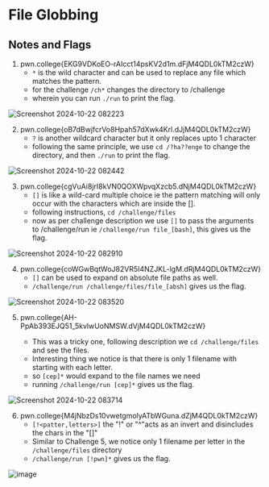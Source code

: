 # File Globbing 
## Notes and Flags

1) pwn.college{EKG9VDKoEO-rAIcct14psKV2d1m.dFjM4QDL0kTM2czW}
    - `*` is the wild character and can be used to replace any file which matches the pattern.
    - for the challenge `/ch*` changes the directory to /challenge
    - wherein you can run `./run` to print the flag.

![Screenshot 2024-10-22 082223](https://github.com/user-attachments/assets/6e85e2d9-e5b9-4287-aa9a-0933806ba1bc)


2) pwn.college{oB7dBwjfcrVo8Hpah57dXwk4Krl.dJjM4QDL0kTM2czW}
    - `?` is another wildcard character but it only replaces upto 1 character 
    - following the same principle, we use `cd /?ha??enge` to change the directory, and then `./run` to print the flag.

![Screenshot 2024-10-22 082442](https://github.com/user-attachments/assets/44beb45c-e98b-4266-b7f5-cd93bc0afbd8)


3) pwn.college{cgVuAi8jrI8kVN0QOXWpvqXzcb5.dNjM4QDL0kTM2czW}
    - `[]` is like a wild-card multiple choice ie the pattern matching will only occur with the characters which are inside the [].
    - following instructions, `cd /challenge/files` 
    - now as per challenge description we use `[]` to pass the arguments to /challenge/run ie `/challenge/run file_[bash]`, this gives us the flag. 

![Screenshot 2024-10-22 082910](https://github.com/user-attachments/assets/0ae09851-4da9-45eb-bc51-7ad1bc71866d)


4) pwn.college{coWGwBqtWoJ82VR5I4NZJKL-lgM.dRjM4QDL0kTM2czW}
    - `[]` can be used to expand on absolute file paths as well. 
    -   `/challenge/run /challenge/files/file_[absh]` gives us the flag. 

![Screenshot 2024-10-22 083520](https://github.com/user-attachments/assets/a5f9f145-43b6-4538-bd03-7f89dded6c2f)

5) pwn.college{AH-PpAb393EJQ51_5kvlwUoNMSW.dVjM4QDL0kTM2czW}

    - This was a tricky one, following description we `cd /challenge/files` and see the files.
    - Interesting thing we notice is that there is only 1 filename with starting with each letter. 
    - so `[cep]*` would expand to the file names we need 
    - running  `/challenge/run [cep]*` gives us the flag. 

![Screenshot 2024-10-22 083714](https://github.com/user-attachments/assets/58ceaea3-3c1a-413e-a84f-3bf454749e60)

6) pwn.college{M4jNbzDs10vwetgmolyATbWGuna.dZjM4QDL0kTM2czW}
    - `[!<patter,letters>]` the "!" or "^"acts as an invert and disincludes the chars in the "[]"
    - Similar to Challenge 5, we notice only 1 filename per letter in the `/challenge/files` directory
    - `/challenge/run [!pwn]*` gives us the flag.

 ![image](https://github.com/user-attachments/assets/66d5ce6b-26d8-45ff-929e-1ee29eb9d7aa)
 
